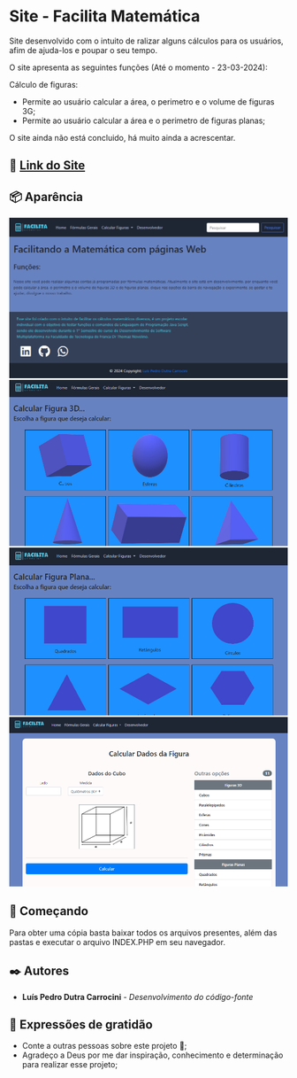 # Site - Facilita Matemática

Site desenvolvido com o intuito de ralizar alguns cálculos para os usuários, afim de ajuda-los e poupar o seu tempo.

O site apresenta as seguintes funções (Até o momento - 23-03-2024):

Cálculo de figuras:
* Permite ao usuário calcular a área, o perimetro e o volume de figuras 3G;
* Permite ao usuário calcular a área e o perimetro de figuras planas;

O site ainda não está concluido, há muito ainda a acrescentar.

## 🚀 [Link do Site](https://luis-pedro-dutra-carrocini.github.io/Facilita-Matematica/index.html)


## 📦 Aparência

<img src="/prints/print1.png">
<img src="/prints/print2.png">
<img src="/prints/print3.png">
<img src="/prints/print4.png">

## 🚀 Começando

Para obter uma cópia basta baixar todos os arquivos presentes, além das pastas e executar o arquivo INDEX.PHP em seu navegador.

## ✒️ Autores

* **Luís Pedro Dutra Carrocini** - *Desenvolvimento do código-fonte*


## 🎁 Expressões de gratidão

* Conte a outras pessoas sobre este projeto 📢;
* Agradeço a Deus por me dar inspiração, conhecimento e determinação para realizar esse projeto;
